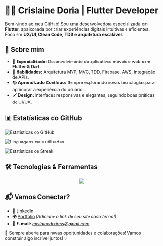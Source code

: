 # 👩‍💻 Crislaine Doria | Flutter Developer

Bem-vindo ao meu GitHub! Sou uma desenvolvedora especializada em **Flutter**, apaixonada por criar experiências digitais intuitivas e eficientes. Foco em **UX/UI, Clean Code, TDD e arquitetura escalável**.

## 🚀 Sobre mim
- 💼 **Especialidade:** Desenvolvimento de aplicativos móveis e web com **Flutter & Dart**.
- 🎯 **Habilidades:** Arquitetura MVP, MVC, TDD, Firebase, AWS, integração de APIs.
- 📚 **Aprendizado Contínuo:** Sempre explorando novas tecnologias para aprimorar a experiência do usuário.
- 🖌️ **Design:** Interfaces responsivas e elegantes, seguindo boas práticas de UI/UX.

## 📊 Estatísticas do GitHub
![Estatísticas do GitHub](https://github-readme-stats.vercel.app/api?username=Crislaine-Doria&show_icons=true&theme=radical&count_private=true)

![Linguagens mais utilizadas](https://github-readme-stats.vercel.app/api/top-langs/?username=Crislaine-Doria&layout=compact&theme=radical)

![Estatísticas de Streak](https://github-readme-streak-stats.herokuapp.com/?user=Crislaine-Doria&theme=radical)

## 🛠️ Tecnologias & Ferramentas
<p align="center">
  <a href="https://skillicons.dev">
    <img src="https://skillicons.dev/icons?i=flutter,dart,git,mysql,firebase,aws,figma" />
  </a>
</p>

## 📬 Vamos Conectar?
- 💼 [LinkedIn](https://www.linkedin.com/in/crislaine-doria)
- 🌍 [Portfólio](#) *(Adicione o link do seu site caso tenha!)*
- 📩 **E-mail:** *crislainedoriass@gmail.com* 

🚀 Sempre aberta para novas oportunidades e colaborações! Vamos construir algo incrível juntos! 💡
